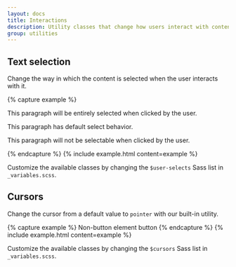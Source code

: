 ```yaml
---
layout: docs
title: Interactions
description: Utility classes that change how users interact with contents of a website.
group: utilities
---
```


## Text selection

Change the way in which the content is selected when the user interacts with it.

{% capture example %}
<p class="user-select-all">This paragraph will be entirely selected when clicked by the user.</p>
<p class="user-select-auto">This paragraph has default select behavior.</p>
<p class="user-select-none">This paragraph will not be selectable when clicked by the user.</p>
{% endcapture %}
{% include example.html content=example %}

Customize the available classes by changing the `$user-selects` Sass list in `_variables.scss`.

## Cursors

Change the cursor from a default value to `pointer` with our built-in utility.

{% capture example %}
<span role="button">Non-button element button</span>
{% endcapture %}
{% include example.html content=example %}

Customize the available classes by changing the `$cursors` Sass list in `_variables.scss`.
